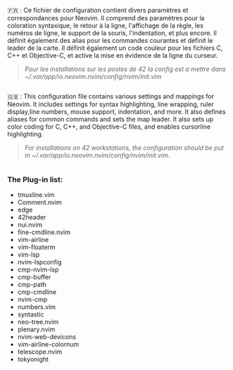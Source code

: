 🇫🇷 : Ce fichier de configuration contient divers paramètres et correspondances pour Neovim. Il comprend des paramètres pour la coloration syntaxique, le retour à la ligne, l'affichage de la règle, les numéros de ligne, le support de la souris, l'indentation, et plus encore. Il définit également des alias pour les commandes courantes et définit le leader de la carte. Il définit également un code couleur pour les fichiers C, C++ et Objective-C, et active la mise en évidence de la ligne du curseur. 
> *Pour les installations sur les postes de 42 la config est a mettre dans ~/.var/app/io.neovim.nvim/config/nvim/init.vim*

![]()

🇬🇧 : This configuration file contains various settings and mappings for Neovim. It includes settings for syntax highlighting, line wrapping, ruler display,line numbers, mouse support, indentation, and more. It also defines aliases for common commands and sets the map leader. It also sets up color coding for C, C++, and Objective-C files, and enables cursorline highlighting. 
> *For installations on 42 workstations, the configuration should be put in ~/.var/app/io.neovim.nvim/config/nvim/init.vim*.

![]()

### The Plug-in list:
- tmuxline.vim
- Comment.nvim
- edge
- 42header
- nui.nvim
- fine-cmdline.nvim
- vim-airline
- vim-floaterm
- vim-lsp
- nvim-lspconfig
- cmp-nvim-lsp
- cmp-buffer
- cmp-path
- cmp-cmdline
- nvim-cmp
- numbers.vim
- syntastic
- neo-tree.nvim
- plenary.nvim
- nvim-web-devicons
- vim-airline-colornum
- telescope.nvim
- tokyonight
